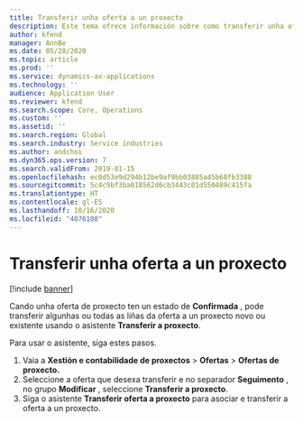```yaml
---
title: Transferir unha oferta a un proxecto
description: Este tema ofrece información sobre como transferir unha oferta a un proxecto novo ou existente.
author: kfend
manager: AnnBe
ms.date: 05/28/2020
ms.topic: article
ms.prod: ''
ms.service: dynamics-ax-applications
ms.technology: ''
audience: Application User
ms.reviewer: kfend
ms.search.scope: Core, Operations
ms.custom: ''
ms.assetid: ''
ms.search.region: Global
ms.search.industry: Service industries
ms.author: andchoi
ms.dyn365.ops.version: 7
ms.search.validFrom: 2019-01-15
ms.openlocfilehash: ec0d53e9d294b12be9af9bb03885a45b68fb3388
ms.sourcegitcommit: 5c4c9bf3ba018562d6cb3443c01d550489c415fa
ms.translationtype: HT
ms.contentlocale: gl-ES
ms.lasthandoff: 10/16/2020
ms.locfileid: "4076108"
---
```

# <a name="transfer-a-quotation-to-a-project"></a>Transferir unha oferta a un proxecto

[!include [banner](../includes/banner.md)]

Cando unha oferta de proxecto ten un estado de **Confirmada** , pode transferir algunhas ou todas as liñas da oferta a un proxecto novo ou existente usando o asistente **Transferir a proxecto**. 

Para usar o asistente, siga estes pasos.

1. Vaia a **Xestión e contabilidade de proxectos** > **Ofertas** > **Ofertas de proxecto.**
2. Seleccione a oferta que desexa transferir e no separador **Seguimento** , no grupo **Modificar** , seleccione **Transferir a proxecto**.
3. Siga o asistente **Transferir oferta a proxecto** para asociar e transferir a oferta a un proxecto.
